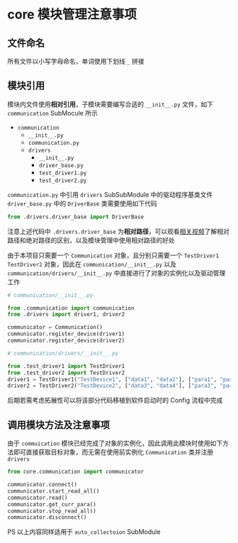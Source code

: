 # core 模块管理注意事项

## 文件命名

所有文件以小写字母命名，单词使用下划线 `_` 拼接

## 模块引用

模块内文件使用**相对引用**，子模块需要编写合适的 `__init__.py` 文件，如下 `communication` SubMocule 所示

- `communication`
  - `__init__.py`
  - `communication.py`
  - `drivers`
    - `__init__.py`
    - `driver_base.py`
    - `test_driver1.py`
    - `test_driver2.py`

`communication.py` 中引用 `drivers` SubSubModule 中的驱动程序基类文件 `driver_base.py` 中的 `DriverBase` 类需要使用如下代码

```python
from .drivers.driver_base import DriverBase
```

注意上述代码中 `.drivers.driver_base` 为**相对路径**，可以观看[相关视频](https://www.bilibili.com/video/BV1K24y1k7XA?vd_source=b2425bbb781dff215db471eb24eeaa00)了解相对路径和绝对路径的区别，以及模块管理中使用相对路径的好处

由于本项目只需要一个 `Communication` 对象，且分别只需要一个 `TestDriver1` `TestDriver2` 对象，因此在 `communication/__init__.py` 以及 `communication/drivers/__init__.py` 中直接进行了对象的实例化以及驱动管理工作

```python
# communication/__init__.py

from .communication import communication
from .drivers import driver1, driver2

communicator = Communication()
communicator.register_device(driver1)
communicator.register_device(driver2)
```

```python
# communication/drivers/__init__.py

from .test_driver1 import TestDriver1
from .test_driver2 import TestDriver2
driver1 = TestDriver1("TestDevice1", ["data1", "data2"], ["para1", "para2"])
driver2 = TestDriver2("TestDevice2", ["data3", "data4"], ["para3", "para4"])

```

后期若需考虑拓展性可以将该部分代码移植到软件启动时的 Config 流程中完成

## 调用模块方法及注意事项

由于 `commuication` 模块已经完成了对象的实例化，因此调用此模块时使用如下方法即可直接获取目标对象，而无需在使用前实例化 `Communication` 类并注册 `drivers`

```python
from core.communication import communicator

communicator.connect()
communicator.start_read_all()
communicator.read()
communicator.get_curr_para()
communicator.stop_read_all()
communicator.disconnect()
```

PS 以上内容同样适用于 `auto_collectoion` SubModule
